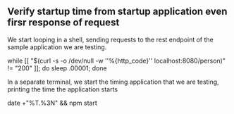 ## Verify startup time from startup application even firsr response of request

We start looping in a shell, sending requests to the rest endpoint of the sample application we are testing.

while [[ "$(curl -s -o /dev/null -w ''%{http_code}'' localhost:8080/person)" != "200" ]]; do sleep .00001; done

In a separate terminal, we start the timing application that we are testing, printing the time the application starts

date +"%T.%3N" &&  npm start